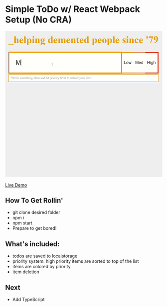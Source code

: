 # Simple ToDo w/ React Webpack Setup (No CRA)

![](todo.gif)

[Live Demo](http://www.susirajaco.fi/react-examples/todo/)

## How To Get Rollin'

- git clone desired folder
- npm i
- npm start
- Prepare to get bored!

## What's included:

- todos are saved to localstorage
- priority system: high priority items are sorted to top of the list
- items are colored by priority
- item deletion

## Next

- Add TypeScript
